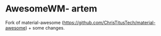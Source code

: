 # AwesomeWM- artem

Fork of material-awesome (https://github.com/ChrisTitusTech/material-awesome) + some changes.


